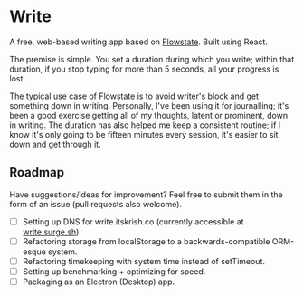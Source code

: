 # Write

A free, web-based writing app based on [Flowstate](http://flowstate.com). Built using React.

The premise is simple. You set a duration during which you write; within that duration, if you stop typing for more than 5 seconds, all your progress is lost.

The typical use case of Flowstate is to avoid writer's block and get something down in writing. Personally, I've been using it for journalling; it's been a good exercise getting all of my thoughts, latent or prominent, down in writing. The duration has also helped me keep a consistent routine; if I know it's only going to be fifteen minutes every session, it's easier to sit down and get through it.

## Roadmap

Have suggestions/ideas for improvement? Feel free to submit them in the form of an issue (pull requests also welcome).

- [ ] Setting up DNS for write.itskrish.co (currently accessible at [write.surge.sh](http://write.surge.sh))
- [ ] Refactoring storage from localStorage to a backwards-compatible ORM-esque system.
- [ ] Refactoring timekeeping with system time instead of setTimeout.
- [ ] Setting up benchmarking + optimizing for speed.
- [ ] Packaging as an Electron (Desktop) app.
